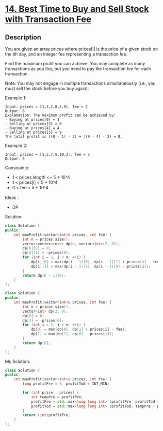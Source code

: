 # [14. Best Time to Buy and Sell Stock with Transaction Fee](https://leetcode.com/problems/best-time-to-buy-and-sell-stock-with-transaction-fee/)

## Description

You are given an array prices where prices[i] is the price of a given stock on the ith day, and an integer fee representing a transaction fee.

Find the maximum profit you can achieve. You may complete as many transactions as you like, but you need to pay the transaction fee for each transaction.

Note: You may not engage in multiple transactions simultaneously (i.e., you must sell the stock before you buy again).



Example 1:

```
Input: prices = [1,3,2,8,4,9], fee = 2
Output: 8
Explanation: The maximum profit can be achieved by:
- Buying at prices[0] = 1
- Selling at prices[3] = 8
- Buying at prices[4] = 4
- Selling at prices[5] = 9
The total profit is ((8 - 1) - 2) + ((9 - 4) - 2) = 8.
```

Example 2:

```
Input: prices = [1,3,7,5,10,3], fee = 3
Output: 6
```

Constraints:

- 1 < prices.length <= 5 * 10^4
- 1 < prices[i] < 5 * 10^4
- 0 < fee < 5 * 10^4


Ideas：

- DP
  

Solution:

```c++
class Solution {
public:
    int maxProfit(vector<int>& prices, int fee) {
        int n = prices.size();
        vector<vector<int>> dp(n, vector<int>(2, 0));
        dp[0][0] = 0;
        dp[0][1] = -prices[0];
        for (int i = 1; i < n; ++i) {
            dp[i][0] = max(dp[i - 1][0], dp[i - 1][1] + prices[i] - fee);
            dp[i][1] = max(dp[i - 1][1], dp[i - 1][0] - prices[i]);
        }
        return dp[n - 1][0];
    }
};
```


```c++
class Solution {
public:
    int maxProfit(vector<int>& prices, int fee) {
        int n = prices.size();
        vector<int> dp(2, 0);
        dp[0] = 0;
        dp[1] = -prices[0];
        for (int i = 1; i < n; ++i) {
            dp[0] = max(dp[0], dp[1] + prices[i] - fee);
            dp[1] = max(dp[1], dp[0] - prices[i]);
        }
        return dp[0];
    }
};
```

My Solution:

```c++
class Solution {
public:
    int maxProfit(vector<int>& prices, int fee) {
        long profitPre = 0, profitTod = INT_MIN;

        for (int price : prices) {
            int tempPre = profitPre;
            profitPre = std::max<long long int> (profitPre, profitTod + price - fee);
            profitTod = std::max<long long int> (profitTod, tempPre - price);
        }
        return (int)profitPre;
    }
};
```
